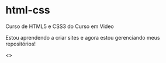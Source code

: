 # html-css
 Curso de HTML5 e CSS3 do Curso em Video

 Estou aprendendo a criar sites e agora estou gerenciando meus repositórios!

 <>
